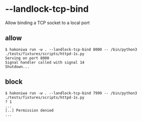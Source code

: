 # --landlock-tcp-bind

Allow binding a TCP socket to a local port

## allow

```console
$ hakoniwa run -w . --landlock-tcp-bind 8000 -- /bin/python3 ./tests/fixtures/scripts/httpd-1s.py
Serving on port 8000
Signal handler called with signal 14
Shutdown...

```

## block

```console
$ hakoniwa run -w . --landlock-tcp-bind 7999 -- /bin/python3 ./tests/fixtures/scripts/httpd-1s.py
? 1
...
[..] Permission denied
...

```
